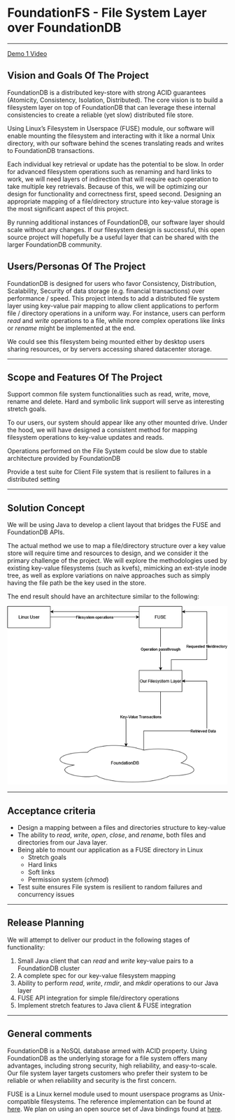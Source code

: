 # FoundationFS - File System Layer over FoundationDB

---

[Demo 1 Video](https://www.youtube.com/watch?v=zTL-7-rizSc)

## Vision and Goals Of The Project
FoundationDB is a distributed key-store with strong ACID guarantees (Atomicity, Consistency, Isolation, Distributed). The core vision is to build a filesystem layer on top of FoundationDB that can leverage these internal consistencies to create a reliable (yet slow) distributed file store.

Using Linux’s Filesystem in Userspace (FUSE) module, our software will enable mounting the filesystem and interacting with it like a normal Unix directory, with our software behind the scenes translating reads and writes to FoundationDB transactions.

Each individual key retrieval or update has the potential to be slow. In order for advanced filesystem operations such as renaming and hard links to work, we will need layers of indirection that will require each operation to take multiple key retrievals. Because of this, we will be optimizing our design for functionality and correctness first, speed second. Designing an appropriate mapping of a file/directory structure into key-value storage is the most significant aspect of this project.

By running additional instances of FoundationDB, our software layer should scale without any changes. If our filesystem design is successful, this open source project will hopefully be a useful layer that can be shared with the larger FoundationDB community.

## Users/Personas Of The Project

FoundationDB is designed for users who favor Consistency, Distribution, Scalability, Security of data storage (e.g. financial transactions) over performance / speed. This project intends to add a distributed file system layer using key-value pair mapping to allow client applications to perform file / directory operations in a uniform way. For instance, users can perform *read* and *write* operations to a file, while more complex operations like *links* or *rename* might be implemented at the end. 

We could see this filesystem being mounted either by desktop users sharing resources, or by servers accessing shared datacenter storage.

---

## Scope and Features Of The Project

Support common file system functionalities such as read, write, move, rename and delete. Hard and symbolic link support will serve as interesting stretch goals.

To our users, our system should appear like any other mounted drive. Under the hood, we will have designed a consistent method for mapping filesystem operations to key-value updates and reads.

Operations performed on the File System could be slow due to stable architecture provided by FoundationDB

Provide a test suite for Client File system that is resilient to failures in a distributed setting

---

## Solution Concept

We will be using Java to develop a client layout that bridges the FUSE and FoundationDB APIs.


The actual method we use to map a file/directory structure over a key value store will require time and resources to design, and we consider it the primary challenge of the project. We will explore the methodologies used by existing key-value filesystems (such as kvefs), mimicking an ext-style inode tree, as well as explore variations on naive approaches such as simply having the file path be the key used in the store.


The end result should have an architecture similar to the following:

![Image of Diagram](Architecture.png)

---

## Acceptance criteria

- Design a mapping between a files and directories structure to key-value
- The ability to *read*, *write*, *open*, *close*, and *rename*, both files and directories from our Java layer.
- Being able to mount our application as a FUSE directory in Linux
  + Stretch goals
  + Hard links
  + Soft links
  + Permission system (*chmod*)
- Test suite ensures File system is resilient to random failures and concurrency issues

---

## Release Planning

We will attempt to deliver our product in the following stages of functionality:
1. Small Java client that can *read* and *write* key-value pairs to a FoundationDB cluster
2. A complete spec for our key-value filesystem mapping
3. Ability to perform *read*, *write*, *rmdir*, and *mkdir* operations to our Java layer
4. FUSE API integration for simple file/directory operations
5. Implement stretch features to Java client & FUSE integration 

---
## General comments

FoundationDB is a NoSQL database armed with ACID property. Using FoundationDB as the underlying storage for a file system offers many advantages, including strong security, high reliability, and easy-to-scale. Our file system layer targets customers who prefer their system to be reliable or when reliability and security is the first concern.

FUSE is a Linux kernel module used to mount userspace programs as Unix-compatible filesystems. The reference implementation can be found at [here](https://github.com/libfuse/libfuse). We plan on using an open source set of Java bindings found at [here](https://github.com/SerCeMan/jnr-fuse).
